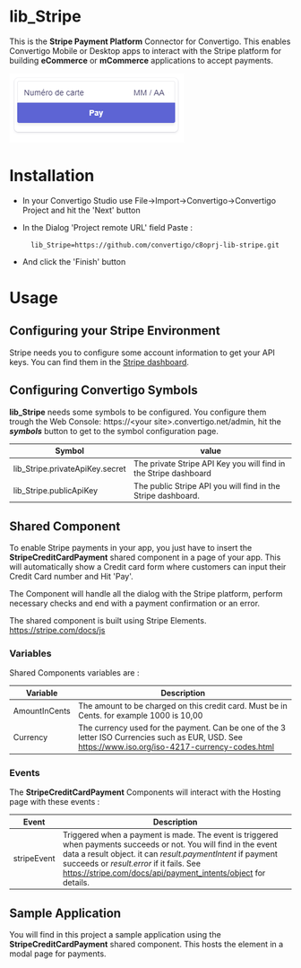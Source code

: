# lib_Stripe
This is the __Stripe Payment Platform__ Connector for Convertigo. This enables Convertigo Mobile or Desktop apps to interact with the Stripe platform for building __eCommerce__ or __mCommerce__ applications to accept payments.

![Capture](./docImage/Capture.PNG)

# Installation

* In your Convertigo Studio use File->Import->Convertigo->Convertigo Project and hit the 'Next' button

* In the Dialog 'Project remote URL' field Paste :

        lib_Stripe=https://github.com/convertigo/c8oprj-lib-stripe.git

* And click the 'Finish' button

# Usage

## Configuring your Stripe Environment

Stripe needs you to configure some account information to get your API keys. You can find them in the [Stripe dashboard](https://dashboard.stripe.com/test/dashboard).

## Configuring Convertigo Symbols

__lib_Stripe__ needs some symbols to be configured. You configure them trough the Web Console: https://&lt;your site&gt;.convertigo.net/admin, hit the ___symbols___ button to get to the symbol configuration page.


Symbol  | value
------| ------
lib_Stripe.privateApiKey.secret | The private Stripe API Key you will find in the Stripe dashboard
lib_Stripe.publicApiKey | The public Stripe API  you will find in the Stripe dashboard.

## Shared Component

To enable Stripe payments in your app, you just have to insert the __StripeCreditCardPayment__ shared component in a page of your app. This will automatically show a Credit card form where customers can input their Credit Card number and Hit 'Pay'.

The Component will handle all the dialog with the Stripe platform, perform necessary checks and end with a payment confirmation or an error.

The shared component is built using Stripe Elements. https://stripe.com/docs/js

### Variables
Shared Components variables are :

Variable | Description
-----------|---------------
AmountInCents | The amount to be charged on this credit card. Must be in Cents. for example 1000 is 10,00 
Currency | The currency used for the payment. Can be one of the 3 letter ISO Currencies such as EUR, USD. See https://www.iso.org/iso-4217-currency-codes.html


### Events

The __StripeCreditCardPayment__  Components will interact with the Hosting page with these events :

Event | Description
------|-------------
stripeEvent | Triggered when a payment is made. The event is triggered when payments succeeds or not. You will find in the event data a result object. it can _result.paymentIntent_ if payment succeeds or _result.error_ if it fails. See https://stripe.com/docs/api/payment_intents/object for details.



## Sample Application

You will find in this project a sample application using the __StripeCreditCardPayment__  shared component. This hosts the element in a modal page for payments.


